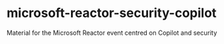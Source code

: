 # microsoft-reactor-security-copilot
Material for the Microsoft Reactor event centred on Copilot and security
